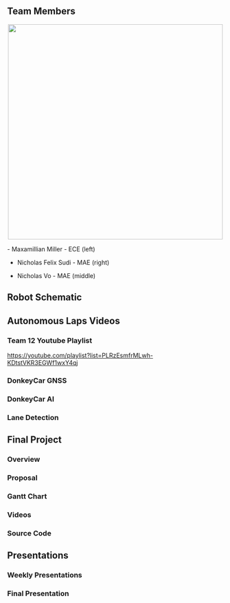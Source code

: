## Team Members

<p align="center">
  <img src="https://github.com/UCSD-ECEMAE-148/spring-2023-final-project-team-12/assets/130114883/d92e02f2-502b-45cb-a707-6ad5d4f0bbb0" width="500">
</p>
- Maxamillian Miller - ECE (left)
 
- Nicholas Felix Sudi - MAE (right)

- Nicholas Vo - MAE (middle)


## Robot Schematic 


## Autonomous Laps Videos

### Team 12 Youtube Playlist
https://youtube.com/playlist?list=PLRzEsmfrMLwh-KDtstVKR3EGWf1wxY4qj
### DonkeyCar GNSS

### DonkeyCar AI

### Lane Detection

## Final Project
### Overview


### Proposal

### Gantt Chart 

### Videos

### Source Code 

## Presentations

### Weekly Presentations 

### Final Presentation
